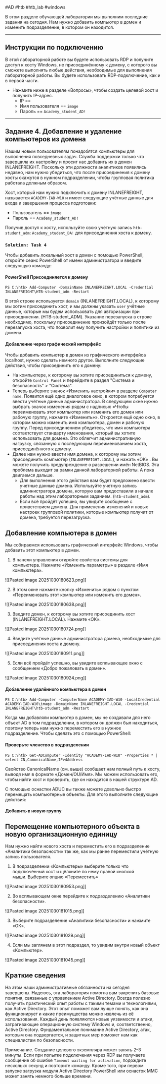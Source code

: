 #AD #htb #htb_lab #windows 

В этом разделе обучающей лаборатории мы выполним последние задания на сегодня. Нам нужно добавить компьютер в домен и изменить подразделение, в котором он находится.

---

## Инструкции по подключению

В этой лабораторной работе вы будете использовать RDP и получите доступ к хосту Windows, не присоединённому к домену, с которого вы сможете выполнять любые действия, необходимые для выполнения лабораторной работы. Вы будете использовать RDP-подключение, как и в первой части.

- Нажмите ниже в разделе «Вопросы», чтобы создать целевой хост и получить IP-адрес.
    - IP ==
    - Имя пользователя == `image`
    - Пароль == `Academy_student_AD!`

---

## Задание 4. Добавление и удаление компьютеров из домена

Нашим новым пользователям понадобятся компьютеры для выполнения повседневных задач. Служба поддержки только что завершила их настройку и просит нас добавить их в домен INLANEFREIGHT. Поскольку эти должности аналитиков появились недавно, нам нужно убедиться, что после присоединения к домену хосты окажутся в нужном подразделении, чтобы групповая политика работала должным образом.

Хост, который нам нужно подключить к домену INLANEFREIGHT, называется `ACADEMY-IAD-W10` и имеет следующие учётные данные для входа и завершения процесса подготовки:

- Пользователь == `image`
- Пароль == `Academy_student_AD!`

Получив доступ к хосту, используйте свою учётную запись `htb-student_adm`: `Academy_student_DA!` для присоединения хоста к домену.

### `Solution: Task 4`

Чтобы добавить локальный хост в домен с помощью PowerShell, откройте сеанс PowerShell от имени администратора и введите следующую команду:

#### PowerShell Присоединяется к домену

```powershell-session
PS C:\htb> Add-Computer -DomainName INLANEFREIGHT.LOCAL -Credential INLANEFREIGHT\HTB-student_adm -Restart
```

В этой строке используется `domain` (INLANEFREIGHT.LOCAL), к которому мы хотим присоединить хост, и мы должны указать `user` учётные данные, которые мы будем использовать для авторизации при присоединении. (HTB-student_ADM). Указание перезапуска в строке необходимо, поскольку присоединение произойдёт только после перезапуска хоста, что позволит ему получить настройки и политики из домена.

#### Добавление через графический интерфейс

Чтобы добавить компьютер в домен из графического интерфейса localhost, нужно сделать немного другое. Выполните следующие действия, чтобы присоединить его к домену:

- На компьютере, к которому вы хотите присоединиться к домену, откройте `Control Panel` и перейдите в раздел "Система и безопасность" > "Система".
- Теперь выберите значок «Изменить настройки» в разделе `Computer name`. Появится ещё одно диалоговое окно, в котором потребуется ввести учётные данные администратора. В следующем окне нужно выбрать значок изменения рядом с надписью «Чтобы переименовать этот компьютер или изменить его домен или рабочую группу, нажмите «Изменить»». Откроется ещё одно окно, в котором можно изменить имя компьютера, домен и рабочую группу. Перед присоединением убедитесь, что имя компьютера соответствует стандарту именования, который вы хотите использовать для домена. Это облегчит административную нагрузку, связанную с последующим переименованием хоста, присоединённого к домену.
- Далее нам нужно ввести имя домена, к которому мы хотим присоединить компьютер (`INLANEFREIGHT.LOCAL`), и нажать «ОК» . Вы можете получить предупреждение о разрешении имён NetBIOS. Эта проблема выходит за рамки данной лабораторной работы. А пока двигаемся дальше.
    - Для выполнения этого действия вам будет предложено ввести учетные данные домена. Используйте учетную запись администратора домена, которую вам предоставили в начале работы над этим лабораторным заданием. (`htb-student_adm`).
    - Если всё пройдёт успешно, вы увидите сообщение с приветствием домена. Для применения изменений и новых настроек групповой политики, которые компьютер получит от домена, требуется перезагрузка.

## Добавление компьютера в домен

Мы собираемся использовать графический интерфейс Windows, чтобы добавить этот компьютер в домен.

1. В панели управления откройте свойства системы для компьютера. Нажмите «Изменить параметры» в разделе «Имя компьютера».

![[Pasted image 20251030180623.png]]

2. В этом окне нажмите кнопку «Изменить» рядом с пунктом «Переименовать этот компьютер или изменить его домен».

![[Pasted image 20251030180638.png]]

3. Введите домен, к которому вы хотите присоединить хост (INLANEFREIGHT.LOCAL). Нажмите «ОК».

![[Pasted image 20251030180724.png]]

4. Введите учётные данные администратора домена, необходимые для присоединения хоста к домену.

![[Pasted image 20251030180911.png]]

5. Если всё пройдёт успешно, вы увидите всплывающее окно с сообщением «Добро пожаловать в домен».

![[Pasted image 20251030180924.png]]

#### Добавление удалённого компьютера в домен

```powershell-session
PS C:\htb> Add-Computer -ComputerName ACADEMY-IAD-W10 -LocalCredential ACADEMY-IAD-W10\image -DomainName INLANEFREIGHT.LOCAL -Credential INLANEFREIGHT\htb-student_adm -Restart
```

Когда мы добавляли компьютер в домен, мы не создавали для него объект AD в том подразделении, в котором он должен был находиться, поэтому теперь нам нужно переместить его в нужное подразделение. Чтобы сделать это с помощью PowerShell:

#### Проверьте членство в подразделении

```powershell-session
PS C:\htb> Get-ADComputer -Identity "ACADEMY-IAD-W10" -Properties * | select CN,CanonicalName,IPv4Address
```

Свойство CanonicalName (см. выше) сообщает нам полный путь к хосту, выводя имя в формате «Домен/OU/Имя». Мы можем использовать его, чтобы найти хост и проверить, где он находится в нашей структуре AD.

С помощью оснастки ADUC вы также можете довольно быстро перемещать компьютерные объекты. Для этого выполните следующие действия:

#### Добавить в новую группу

## Перемещение компьютерного объекта в новую организационную единицу

Нам нужно найти нового хоста и переместить его в подразделение «Аналитики безопасности» так же, как мы ранее переместили учётную запись пользователя.

1. В подразделении «Компьютеры» выберите только что подключённый хост и щёлкните по нему правой кнопкой мыши. Выберите опцию «Переместить»

![[Pasted image 20251030180953.png]]

2. Во всплывающем окне перейдите к подразделению «Аналитики безопасности».

![[Pasted image 20251030181015.png]]

3. Выберите подразделение «Аналитики безопасности» и нажмите «ОК».

![[Pasted image 20251030181029.png]]

4. Если мы заглянем в этот подраздел, то увидим внутри новый объект «Компьютер».

![[Pasted image 20251030181045.png]]

## Краткие сведения

На этом наши административные обязанности на сегодня завершены. Надеюсь, эта лаборатория помогла вам закрепить базовые понятия, связанные с управлением Active Directory. Всегда полезно получить практический опыт работы с такими темами и технологиями, как Active Directory. Этот опыт поможет вам лучше понять, как она функционирует и какие преимущества можно извлечь из её использования. Каждый день появляются новые уязвимости и атаки, затрагивающие операционную систему Windows и, соответственно, Active Directory. Фундаментальное понимание Active Directory, атак, которым она подвергается, и защитных мер поможет нам как специалистам по безопасности.

Примечание. Создание целевого экземпляра может занять 2–3 минуты. Если при попытке подключения через RDP вы получаете сообщение об ошибке `Timeout waiting for activation`, подождите несколько секунд и повторите команду. Кроме того, при первом запуске загрузка модуля Active Directory PowerShell или оснасток MMC может занять немного больше времени.